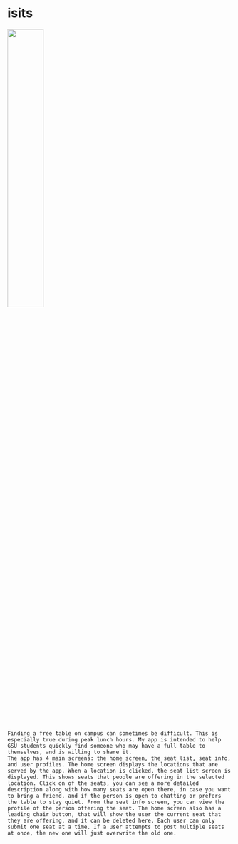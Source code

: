 # isits
<img src="makeSeat.gif" width="40%" height="40%"/>

	Finding a free table on campus can sometimes be difficult. This is especially true during peak lunch hours. My app is intended to help GSU students quickly find someone who may have a full table to themselves, and is willing to share it.
	The app has 4 main screens: the home screen, the seat list, seat info, and user profiles. The home screen displays the locations that are served by the app. When a location is clicked, the seat list screen is displayed. This shows seats that people are offering in the selected location. Click on of the seats, you can see a more detailed description along with how many seats are open there, in case you want to bring a friend, and if the person is open to chatting or prefers the table to stay quiet. From the seat info screen, you can view the profile of the person offering the seat. The home screen also has a leading chair button, that will show the user the current seat that they are offering, and it can be deleted here. Each user can only submit one seat at a time. If a user attempts to post multiple seats at once, the new one will just overwrite the old one.
